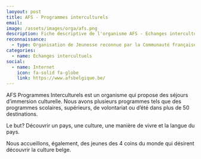 ```yaml
---
laoyout: post
title: AFS - Programmes interculturels
email: 
image: /assets/images/orga/afs.png
description: Fiche descriptive de l'organisme AFS - Echanges interculturels
reconnaissance: 
  - type: Organisation de Jeunesse reconnue par la Communauté française
categories: 
  - name: Echanges intercultuels
social:
  - name: Internet
    icon: fa-solid fa-globe
    link: https://www.afsbelgique.be/
---
```

AFS Programmes Interculturels est un organisme qui propose des séjours d’immersion culturelle. Nous avons plusieurs programmes tels que des programmes scolaires, supérieurs, de volontariat ou d’été dans plus de 50 destinations.

Le but? Découvrir un pays, une culture, une manière de vivre et la langue du pays.

Nous accueillons, également, des jeunes des 4 coins du monde qui désirent découvrir la culture belge.